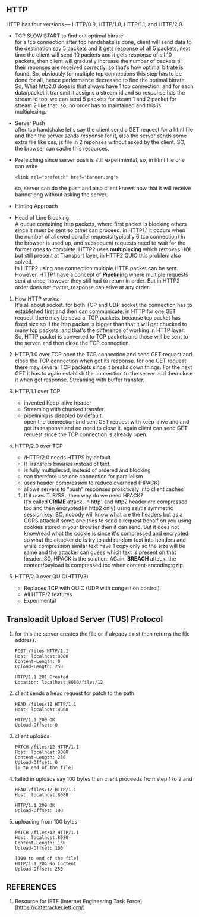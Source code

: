## HTTP

HTTP has four versions — HTTP/0.9, HTTP/1.0, HTTP/1.1, and HTTP/2.0.

- TCP SLOW START to find out optimal bitrate -  
   for a tcp connection after tcp handshake is done, client will send data to the destination say 5 packets and it gets response of all 5 packets, next time the client will send 10 packets and it gets response of all 10 packets, then client will gradually increase the number of packets till their reponses are received correctly. so that's how optimal bitrate is found. So, obviously for multiple tcp connections this step has to be done for all, hence performance decreased to find the optimal bitrate. So, What http2.0 does is that always have 1 tcp connection. and for each data/packet it transmit it assigns a stream id and so response has the stream id too. we can send 5 packets for steam 1 and 2 packet for stream 2 like that. so, no order has to maintained and this is multiplexing.
- Server Push  
  after tcp handshake let's say the client send a GET request for a html file and then the server sends response for it, also the server sends some extra file like css, js file in 2 reponses without asked by the client. SO, the browser can cache this resources.
- Prefetching
  since server push is still experimental, so, in html file one can write

  ```
  <link rel="prefetch" href="banner.png">
  ```

  so, server can do the push and also client knows now that it will receive banner.png without asking the server.

- Hinting Approach

* Head of Line Blocking:  
  A queue containing http packets, where first packet is blocking others since it must be sent so other can proceed. in HTTP1.1 it occurs when the number of allowed parallel requests(typically 6 tcp connection) in the browser is used up, and subsequent requests need to wait for the former ones to complete. HTTP2 uses **multiplexing** which removes HOL but still present at Transport layer, in HTTP2 QUIC this problem also solved.  
  In HTTP2 using one connection multiple HTTP packet can be sent.
  However, HTTP1 have a concept of **Pipelining** where multiple requests sent at once, however they still had to return in order. But in HTTP2 order does not matter, response can arive at any order.

1. How HTTP works:  
   It's all about socket. for both TCP and UDP socket the connection has to established first and then can communicate. in HTTP for one GET request there may be several TCP packets. because tcp packet has fixed size so if the http packer is bigger than that it will get chucked to many tcp packets. and that's the difference of working in HTTP layer. So, HTTP packet is converted to TCP packets and those will be sent to the server. and then close the TCP connection.

2. HTTP/1.0 over TCP
   open the TCP connection and send GET request and close the TCP connection when got its response. for one GET request there may several TCP packets since it breaks down things. For the next GET it has to again establish the connection to the server and then close it when got response.
   Streaming with buffer transfer.

3. HTTP/1.1 over TCP
   - invented Keep-alive header
   - Streaming with chunked transfer.
   - pipelining is disabled by default.  
     open the connection and sent GET request with keep-alive and and got its response and no need to close it. again client can send GET request since the TCP connection is already open.
4. HTTP/2.0 over TCP

   - /HTTP/2.0 needs HTTPS by default
   - It Transfers binaries instead of text.
   - is fully multiplexed, instead of ordered and blocking
   - can therefore use one connection for parallelism
   - uses header compression to reduce overhead (HPACK)
   - allows servers to “push” responses proactively into client caches

   1. If it uses TLS/SSL then why do we need HPACK?  
      It's called **CRIME** attack. in http1 and http2 header are compressed too and then encrypted(in http2 only) using ssl/tls symmetric session key. SO, nobody will know what are the headers but as a CORS attack if some one tries to send a request behalf on you using cookies stored in your browser then it can send. But it does not know/read what the cookie is since it's compressed and encrypted. so what the attacker do is try to add random text into headers and while compression similar text have 1 copy only so the size will be same and the attacker can guess which text is present on that header. SO, HPACK is the solution.
      AGain, **BREACH** attack. the content/payload is compressed too when content-encoding:gzip.

5. HTTP/2.0 over QUIC(HTTP/3)
   - Replaces TCP with QUIC (UDP with congestion control)
   - All HTTP/2 features
   - Experimental

## Transloadit Upload Server (TUS) Protocol

1. for this the server creates the file or if already exist then returns the file address.

   ```
   POST /files HTTP/1.1
   Host: localhost:8080
   Content-Length: 0
   Upload-Length: 250

   HTTP/1.1 201 Created
   Location: localhost:8080/files/12
   ```

2. client sends a head request for patch to the path

   ```
   HEAD /files/12 HTTP/1.1
   Host: localhost:8080

   HTTP/1.1 200 OK
   Upload-Offset: 0
   ```

3. client uploads

   ```
   PATCH /files/12 HTTP/1.1
   Host: localhost:8080
   Content-Length: 250
   Upload-Offset: 0
   [0 to end of the file]
   ```

4. failed in uploads say 100 bytes then client proceeds from step 1 to 2 and

   ```
   HEAD /files/12 HTTP/1.1
   Host: localhost:8080

   HTTP/1.1 200 OK
   Upload-Offset: 100
   ```

5. uploading from 100 bytes

   ```
   PATCH /files/12 HTTP/1.1
   Host: localhost:8080
   Content-Length: 150
   Upload-Offset: 100

   [100 to end of the file]
   HTTP/1.1 204 No Content
   Upload-Offset: 250
   ```

## REFERENCES

1. Resource for IETF (Internet Engineering Task Force) [https://datatracker.ietf.org/]
